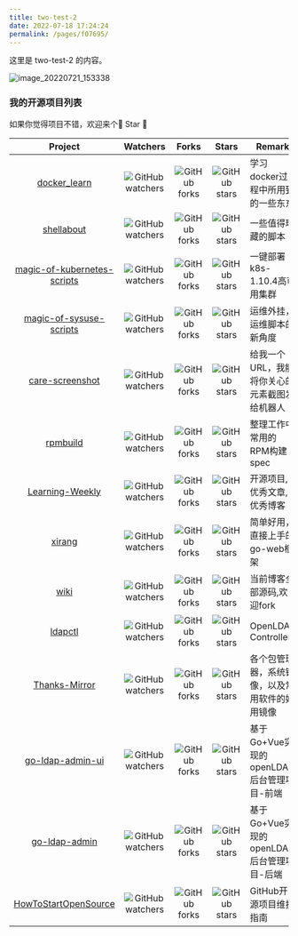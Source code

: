 ```yaml
---
title: two-test-2
date: 2022-07-18 17:24:24
permalink: /pages/f07695/
---
```


这里是 two-test-2 的内容。

![image_20220721_153338](https://cdn.staticaly.com/gh/lvsoso/tu/main/img/image_20220721_153338.png)

### 我的开源项目列表

如果你觉得项目不错，欢迎来个🤩 Star 🤩

|                           Project                            |                           Watchers                           |                            Forks                             |                            Stars                             | Remark                                         |
| :----------------------------------------------------------: | :----------------------------------------------------------: | :----------------------------------------------------------: | :----------------------------------------------------------: | ---------------------------------------------- |
|    [docker_learn](https://github.com/lvsoso/docker_learn)    | ![GitHub watchers](https://img.shields.io/github/watchers/lvsoso/docker_learn.svg?style=social) | ![GitHub forks](https://img.shields.io/github/forks/lvsoso/docker_learn.svg?style=social) | ![GitHub stars](https://img.shields.io/github/stars/lvsoso/docker_learn.svg?style=social) | 学习docker过程中所用到的一些东东               |
|      [shellabout](https://github.com/lvsoso/shellabout)      | ![GitHub watchers](https://img.shields.io/github/watchers/lvsoso/shellabout.svg?style=social) | ![GitHub forks](https://img.shields.io/github/forks/lvsoso/shellabout.svg?style=social) | ![GitHub stars](https://img.shields.io/github/stars/lvsoso/shellabout.svg?style=social) | 一些值得珍藏的脚本                             |
| [magic-of-kubernetes-scripts](https://github.com/lvsoso/magic-of-kubernetes-scripts) | ![GitHub watchers](https://img.shields.io/github/watchers/lvsoso/magic-of-kubernetes-scripts.svg?style=social) | ![GitHub forks](https://img.shields.io/github/forks/lvsoso/magic-of-kubernetes-scripts.svg?style=social) | ![GitHub stars](https://img.shields.io/github/stars/lvsoso/magic-of-kubernetes-scripts.svg?style=social) | 一键部署k8s-1.10.4高可用集群                   |
| [magic-of-sysuse-scripts](https://github.com/lvsoso/magic-of-sysuse-scripts) | ![GitHub watchers](https://img.shields.io/github/watchers/lvsoso/magic-of-sysuse-scripts.svg?style=social) | ![GitHub forks](https://img.shields.io/github/forks/lvsoso/magic-of-sysuse-scripts.svg?style=social) | ![GitHub stars](https://img.shields.io/github/stars/lvsoso/magic-of-sysuse-scripts.svg?style=social) | 运维外挂，运维脚本的新角度                     |
| [ care-screenshot](https://github.com/lvsoso/care-screenshot) | ![GitHub watchers](https://img.shields.io/github/watchers/lvsoso/care-screenshot.svg?style=social) | ![GitHub forks](https://img.shields.io/github/forks/lvsoso/care-screenshot.svg?style=social) | ![GitHub stars](https://img.shields.io/github/stars/lvsoso/care-screenshot.svg?style=social) | 给我一个URL，我能将你关心的元素截图发给机器人  |
|        [rpmbuild](https://github.com/lvsoso/rpmbuild)        | ![GitHub watchers](https://img.shields.io/github/watchers/lvsoso/rpmbuild.svg?style=social) | ![GitHub forks](https://img.shields.io/github/forks/lvsoso/rpmbuild.svg?style=social) | ![GitHub stars](https://img.shields.io/github/stars/lvsoso/rpmbuild.svg?style=social) | 整理工作中常用的RPM构建spec                    |
| [Learning-Weekly](https://lvsoso.github.io/Learning-Weekly/#/) | ![GitHub watchers](https://img.shields.io/github/watchers/lvsoso/Learning-Weekly.svg?style=social) | ![GitHub forks](https://img.shields.io/github/forks/lvsoso/Learning-Weekly.svg?style=social) | ![GitHub stars](https://img.shields.io/github/stars/lvsoso/Learning-Weekly.svg?style=social) | 开源项目,优秀文章,优秀博客                     |
|          [xirang](https://github.com/lvsoso/xirang)          | ![GitHub watchers](https://img.shields.io/github/watchers/lvsoso/xirang.svg?style=social) | ![GitHub forks](https://img.shields.io/github/forks/lvsoso/xirang.svg?style=social) | ![GitHub stars](https://img.shields.io/github/stars/lvsoso/xirang.svg?style=social) | 简单好用，直接上手的go-web框架                 |
|      [wiki](https://github.com/lvsoso/lvsoso.github.io)      | ![GitHub watchers](https://img.shields.io/github/watchers/lvsoso/lvsoso.github.io.svg?style=social) | ![GitHub forks](https://img.shields.io/github/forks/lvsoso/lvsoso.github.io.svg?style=social) | ![GitHub stars](https://img.shields.io/github/stars/lvsoso/lvsoso.github.io.svg?style=social) | 当前博客全部源码,欢迎fork                      |
|         [ldapctl](https://github.com/lvsoso/ldapctl)         | ![GitHub watchers](https://img.shields.io/github/watchers/lvsoso/ldapctl.svg?style=social) | ![GitHub forks](https://img.shields.io/github/forks/lvsoso/ldapctl.svg?style=social) | ![GitHub stars](https://img.shields.io/github/stars/lvsoso/ldapctl.svg?style=social) | OpenLDAP Controller                            |
|   [Thanks-Mirror](https://github.com/lvsoso/Thanks-Mirror)   | ![GitHub watchers](https://img.shields.io/github/watchers/lvsoso/Thanks-Mirror.svg?style=social) | ![GitHub forks](https://img.shields.io/github/forks/lvsoso/Thanks-Mirror.svg?style=social) | ![GitHub stars](https://img.shields.io/github/stars/lvsoso/Thanks-Mirror.svg?style=social) | 各个包管理器，系统镜像，以及常用软件的好用镜像 |
| [go-ldap-admin-ui](https://github.com/lvsoso/go-ldap-admin-ui) | ![GitHub watchers](https://img.shields.io/github/watchers/lvsoso/go-ldap-admin-ui.svg?style=social) | ![GitHub forks](https://img.shields.io/github/forks/lvsoso/go-ldap-admin-ui.svg?style=social) | ![GitHub stars](https://img.shields.io/github/stars/lvsoso/go-ldap-admin-ui.svg?style=social) | 基于Go+Vue实现的openLDAP后台管理项目-前端      |
| [go-ldap-admin](https://github.com/lvsoso/go-ldap-admin) | ![GitHub watchers](https://img.shields.io/github/watchers/lvsoso/go-ldap-admin.svg?style=social) | ![GitHub forks](https://img.shields.io/github/forks/lvsoso/go-ldap-admin.svg?style=social) | ![GitHub stars](https://img.shields.io/github/stars/lvsoso/go-ldap-admin.svg?style=social) | 基于Go+Vue实现的openLDAP后台管理项目-后端      |
| [HowToStartOpenSource](https://github.com/lvsoso/HowToStartOpenSource) | ![GitHub watchers](https://img.shields.io/github/watchers/lvsoso/HowToStartOpenSource.svg?style=social) | ![GitHub forks](https://img.shields.io/github/forks/lvsoso/HowToStartOpenSource.svg?style=social) | ![GitHub stars](https://img.shields.io/github/stars/lvsoso/HowToStartOpenSource.svg?style=social) | GitHub开源项目维护指南      |